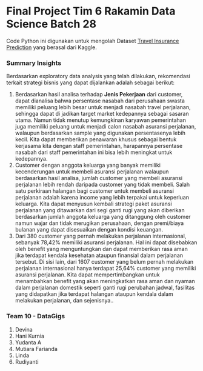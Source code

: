 # Final Project Tim 6 Rakamin Data Science Batch 28

Code Python ini digunakan untuk mengolah Dataset [Travel Insurance Prediction](https://www.kaggle.com/datasets/tejashvi14/travel-insurance-prediction-data) yang berasal dari Kaggle.

### Summary Insights
Berdasarkan exploratory data analysis yang telah dilakukan,  rekomendasi terkait strategi bisnis yang dapat dijalankan adalah sebagai berikut:
1. Berdasarkan hasil analisa terhadap **Jenis Pekerjaan** dari customer, dapat dianalisa bahwa persentase nasabah dari perusahaan swasta memiliki peluang lebih besar untuk menjadi nasabah travel perjalanan, sehingga dapat di jadikan target market kedepannya sebagai sasaran utama. Namun tidak menutup kemungkinan karyawan pemerintahan juga memiliki peluang untuk menjadi calon nasabah asuransi perjalanan, walaupun berdasarkan sample yang digunakan persentasenya lebih kecil. Kita dapat memberikan penawaran khusus sebagai bentuk kerjasama kita dengan staff pemerintahan, harapannya persentase nasabah dari staff pemerintahan ini bisa lebih meningkat untuk kedepannya.
2. Customer dengan anggota keluarga yang banyak memiliki kecenderungan untuk membeli asuransi perjalanan walaupun berdasarkan hasil analisa, jumlah customer yang membeli asuransi perjalanan lebih rendah daripada customer yang tidak membeli. Salah satu perkiraan halangan bagi customer untuk membeli asuransi perjalanan adalah karena income yang lebih terpakai untuk keperluan keluarga. Kita dapat menyusun kembali strategi paket asuransi perjalanan yang ditawarkan dari segi ganti rugi yang akan diberikan berdasarkan jumlah anggota keluarga yang ditanggung oleh customer namun wajar dan tidak merugikan perusahaan, dengan premi/biaya bulanan yang dapat disesuaikan dengan kondisi keuangan.
3. Dari 380 customer yang pernah melakukan perjalanan internasional, sebanyak 78,42% memiliki asuransi perjalanan. Hal ini dapat disebabkan oleh benefit yang menguntungkan dan dapat memberikan rasa aman jika terdapat kendala kesehatan ataupun finansial dalam perjalanan tersebut. Di sisi lain, dari 1607 customer yang belum pernah melakukan perjalanan internasional hanya terdapat 25,64% customer yang memiliki asuransi perjalanan. Kita dapat mempertimbangkan untuk menambahkan benefit yang akan meningkatkan rasa aman dan nyaman dalam perjalanan domestik seperti ganti rugi perubahan jadwal, fasilitas yang didapatkan jika terdapat halangan ataupun kendala dalam melakukan perjalanan, dan sejenisnya..


### Team 10 - DataGigs
1. Devina
2. Hani Kurnia
3. Yudanta A
4. Mutiara Farianda
5. Linda
6. Rudiyanti
